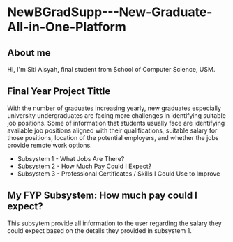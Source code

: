 # NewBGradSupp---New-Graduate-All-in-One-Platform

## About me
Hi, I'm Siti Aisyah, final student from School of Computer Science, USM. 

## Final Year Project Tittle
With the number of graduates increasing yearly, new graduates especially university undergraduates are facing more challenges in identifying suitable job positions. Some of information that students usually face are identifying available job positions aligned with their qualifications, suitable salary for those positions, location of the potential employers, and whether the jobs provide remote work options. 

* Subsystem 1 - What Jobs Are There? 
* Subsystem 2 - How Much Pay Could I Expect?
* Subsystem 3 - Professional Certificates / Skills I Could Use to Improve 

## My FYP Subsystem: How much pay could I expect?
This subsytem provide all information to the user regarding the salary they could expect based on the details they provided in subsystem 1.


